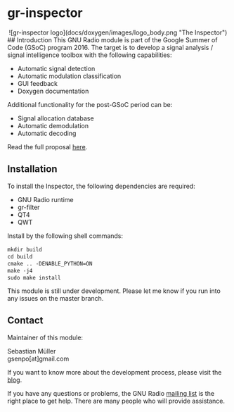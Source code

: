 # gr-inspector
<center>
![gr-inspector logo](docs/doxygen/images/logo_body.png "The Inspector")
</center>
## Introduction
This GNU Radio module is part of the Google Summer of Code (GSoC) program 2016. The target is to develop a signal analysis / signal intelligence toolbox with the following capabilities:

- Automatic signal detection
- Automatic modulation classification
- GUI feedback
- Doxygen documentation

Additional functionality for the post-GSoC period can be:

- Signal allocation database
- Automatic demodulation
- Automatic decoding

Read the full proposal [here](https://github.com/sbmueller/gsoc-proposal/blob/master/sigint-proposal.pdf).

## Installation

To install the Inspector, the following dependencies are required:

- GNU Radio runtime
- gr-filter
- QT4
- QWT

Install by the following shell commands:

```
mkdir build
cd build
cmake .. -DENABLE_PYTHON=ON
make -j4
sudo make install
```

This module is still under development. Please let me know if you run into any issues on the master branch.

## Contact
Maintainer of this module:

Sebastian Müller<br/>
gsenpo[at]gmail.com

If you want to know more about the development process, please visit the [blog](https://grinspector.wordpress.com/).

If you have any questions or problems, the GNU Radio [mailing list](http://gnuradio.org/redmine/projects/gnuradio/wiki/MailingLists) is the right place to get help. There are many people who will provide assistance.
